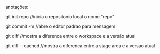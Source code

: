 anotações:

git init repo //inicia o repositonio local o nome "repo"

git commit -m //abre o editor padrao para mensagem

git diff //mostra a diferenca entre o workspace e a versão atual

git diff --cached //mostra a diferenca entre a stage area e a versao atual
